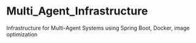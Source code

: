 # Multi_Agent_Infrastructure
Infrastructure for Multi-Agent Systems using Spring Boot, Docker, image optimization
